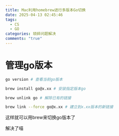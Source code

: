 ```yaml
---
title: Mac利用homebrew进行多版本Go切换
date: 2025-04-13 02:45:46
tags:
  - CS
  - GO
categories: 琐碎问题解决
comments: "true"
---
```


# 管理go版本

```bash
go version # 查看当前go版本
```

```bash
brew install go@x.xx # 安装指定版本go
```

```bash
brew unlink go # 解除已有的链接
```

```bash
brew link --force go@x.xx # 建立到x.xx版本的新链接
```

这样就可以用brew来切换go版本了

解决了喵
